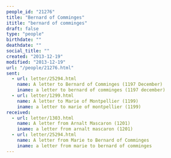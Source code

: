 ```yaml
---
people_id: "21276"
title: "Bernard of Comminges"
ititle: "bernard of comminges"
draft: false
type: "people"
birthdate: ""
deathdate: ""
social_title: ""
created: "2013-12-19"
modified: "2013-12-19"
url: "/people/21276.html"
sent:
  - url: letter/25294.html
    name: A letter to Bernard of Comminges (1197 December)
    iname: a letter to bernard of comminges (1197 december)
  - url: letter/1299.html
    name: A letter to Marie of Montpellier (1199)
    iname: a letter to marie of montpellier (1199)
received:
  - url: letter/1303.html
    name: A letter from Arnalt Mascaron (1201)
    iname: a letter from arnalt mascaron (1201)
  - url: letter/25294.html
    name: A letter from Marie to Bernard of Comminges 
    iname: a letter from marie to bernard of comminges 
---
```

